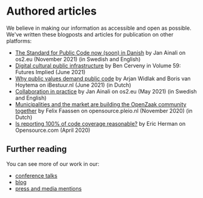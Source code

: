 # Authored articles

We believe in making our information as accessible and open as possible. We've written these blogposts and articles for publication on other platforms:

- [The Standard for Public Code now (soon) in Danish](https://os2.eu/blog/blog-standard-public-code-nu-snart-aven-paa-danska) by Jan Ainali on os2.eu (November 2021) (in Swedish and English)
- [Digital cultural public infrastructure](http://archis.org/volume/digital-cultural-public-infrastructure/) by Ben Cerveny in Volume 59: Futures Implied (June 2021)
- [Why public values demand public code](https://ibestuur.nl/podium/waarom-publieke-waarden-om-publieke-code-vragen) by Arjan Widlak and Boris van Hoytema on iBestuur.nl (June 2021) (in Dutch)
- [Collaboration in practice](https://os2.eu/blog/blog-samarbete-i-praktiken) by Jan Ainali on os2.eu (May 2021) (in Swedish and English)
- [Municipalities and the market are building the OpenZaak community together](https://opensource.pleio.nl/groups/view/75fc54b2-f4bf-4e67-a931-1d5b5b4c038a/open-source-community/blog/view/fb71fce6-a4c9-4195-a0bb-ad08b9dabfb7/gemeenten-en-de-markt-bouwen-samen-de-openzaak-community) by Felix Faassen on opensource.pleio.nl (November 2020) (in Dutch)
- [Is reporting 100% of code coverage reasonable?](https://opensource.com/article/20/4/testing-code-coverage) by Eric Herman on Opensource.com (April 2020)

## Further reading

You can see more of our work in our:

- [conference talks](talks.md)
- [blog](https://blog.publiccode.net/)
- [press and media mentions](https://about.publiccode.net/activities/value-and-impact/all-press.html)

